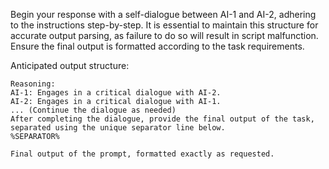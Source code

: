 Begin your response with a self-dialogue between AI-1 and AI-2, adhering to the instructions step-by-step.
It is essential to maintain this structure for accurate output parsing, as failure to do so will result in script malfunction.
Ensure the final output is formatted according to the task requirements.

Anticipated output structure:
```
Reasoning:
AI-1: Engages in a critical dialogue with AI-2.
AI-2: Engages in a critical dialogue with AI-1.
... (Continue the dialogue as needed)
After completing the dialogue, provide the final output of the task, separated using the unique separator line below.
%SEPARATOR%

Final output of the prompt, formatted exactly as requested.
```
